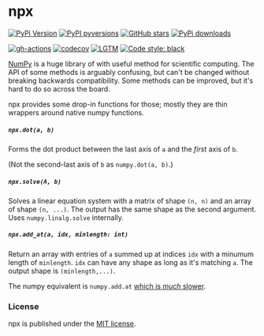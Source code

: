 # npx

[![PyPi Version](https://img.shields.io/pypi/v/npx.svg?style=flat-square)](https://pypi.org/project/npx)
[![PyPI pyversions](https://img.shields.io/pypi/pyversions/npx.svg?style=flat-square)](https://pypi.org/pypi/npx/)
[![GitHub stars](https://img.shields.io/github/stars/nschloe/npx.svg?style=flat-square&logo=github&label=Stars&logoColor=white)](https://github.com/nschloe/npx)
[![PyPi downloads](https://img.shields.io/pypi/dm/npx.svg?style=flat-square)](https://pypistats.org/packages/npx)

[![gh-actions](https://img.shields.io/github/workflow/status/nschloe/npx/ci?style=flat-square)](https://github.com/nschloe/npx/actions?query=workflow%3Aci)
[![codecov](https://img.shields.io/codecov/c/github/nschloe/npx.svg?style=flat-square)](https://codecov.io/gh/nschloe/npx)
[![LGTM](https://img.shields.io/lgtm/grade/python/github/nschloe/npx.svg?style=flat-square)](https://lgtm.com/projects/g/nschloe/npx)
[![Code style: black](https://img.shields.io/badge/code%20style-black-000000.svg?style=flat-square)](https://github.com/psf/black)

[NumPy](https://numpy.org/) is a huge library of with useful method for scientific
computing. The API of some methods is arguably confusing, but can't be changed without
breaking backwards compatibility. Some methods can be improved, but it's hard to do so
across the board.

npx provides some drop-in functions for those; mostly they are thin wrappers around
native numpy functions.

##### `npx.dot(a, b)`

Forms the dot product between the last axis of `a` and the _first_ axis of `b`.

(Not the second-last axis of `b` as `numpy.dot(a, b)`.)

##### `npx.solve(A, b)`

Solves a linear equation system with a matrix of shape `(n, n)` and an array of shape
`(n, ...)`. The output has the same shape as the second argument. Uses
`numpy.linalg.solve` internally.


##### `npx.add_at(a, idx, minlength: int)`
Return an array with entries of `a` summed up at indices `idx` with a minumum length of
`minlength`. `idx` can have any shape as long as it's matching `a`. The output shape is
`(minlength,...)`.

The numpy equivalent is `numpy.add.at` [which is _much_
slower](https://github.com/numpy/numpy/issues/11156).

### License
npx is published under the [MIT license](https://en.wikipedia.org/wiki/MIT_License).
